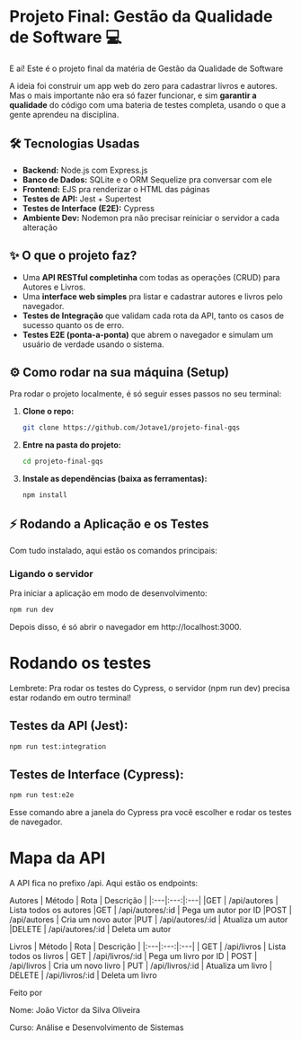 # Projeto Final: Gestão da Qualidade de Software 💻

E aí! Este é o projeto final da matéria de Gestão da Qualidade de Software

A ideia foi construir um app web do zero para cadastrar livros e autores. Mas o mais importante não era só fazer funcionar, e sim **garantir a qualidade** do código com uma bateria de testes completa, usando o que a gente aprendeu na disciplina.

## 🛠️ Tecnologias Usadas

- **Backend:** Node.js com Express.js
- **Banco de Dados:** SQLite e o ORM Sequelize pra conversar com ele
- **Frontend:** EJS pra renderizar o HTML das páginas
- **Testes de API:** Jest + Supertest
- **Testes de Interface (E2E):** Cypress
- **Ambiente Dev:** Nodemon pra não precisar reiniciar o servidor a cada alteração

## ✨ O que o projeto faz?

- Uma **API RESTful completinha** com todas as operações (CRUD) para Autores e Livros.
- Uma **interface web simples** pra listar e cadastrar autores e livros pelo navegador.
- **Testes de Integração** que validam cada rota da API, tanto os casos de sucesso quanto os de erro.
- **Testes E2E (ponta-a-ponta)** que abrem o navegador e simulam um usuário de verdade usando o sistema.

## ⚙️ Como rodar na sua máquina (Setup)

Pra rodar o projeto localmente, é só seguir esses passos no seu terminal:

1.  **Clone o repo:**
    ```bash
    git clone https://github.com/Jotave1/projeto-final-gqs
    ```

2.  **Entre na pasta do projeto:**
    ```bash
    cd projeto-final-gqs
    ```

3.  **Instale as dependências (baixa as ferramentas):**
    ```bash
    npm install
    ```

## ⚡ Rodando a Aplicação e os Testes

Com tudo instalado, aqui estão os comandos principais:

### Ligando o servidor

Pra iniciar a aplicação em modo de desenvolvimento:
```bash
npm run dev
```

Depois disso, é só abrir o navegador em http://localhost:3000.

# Rodando os testes

Lembrete: Pra rodar os testes do Cypress, o servidor (npm run dev) precisa estar rodando em outro terminal!

## Testes da API (Jest):

```Bash
npm run test:integration
```

## Testes de Interface (Cypress):

```Bash
npm run test:e2e
```
Esse comando abre a janela do Cypress pra você escolher e rodar os testes de navegador.

# Mapa da API

A API fica no prefixo /api. Aqui estão os endpoints:

Autores
| Método | Rota | Descrição |
|:---|:---:|:---|
|GET | /api/autores | Lista todos os autores
|GET | /api/autores/:id | Pega um autor por ID
|POST | /api/autores | Cria um novo autor
|PUT | /api/autores/:id | Atualiza um autor
|DELETE | /api/autores/:id | Deleta um autor


Livros
| Método | Rota | Descrição |
|:---|:---:|:---|
| GET | /api/livros | Lista todos os livros
| GET | /api/livros/:id | Pega um livro por ID
| POST | /api/livros | Cria um novo livro
| PUT | /api/livros/:id | Atualiza um livro
| DELETE | /api/livros/:id | Deleta um livro

Feito por

Nome: João Victor da Silva Oliveira

Curso: Análise e Desenvolvimento de Sistemas
